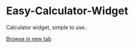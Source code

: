 # Easy-Calculator-Widget
Calculator widget, simple to use.

<a href="https://radosik.github.io/Easy-Calculator-Widget/" target="_blank">Browse in new tab</a>
